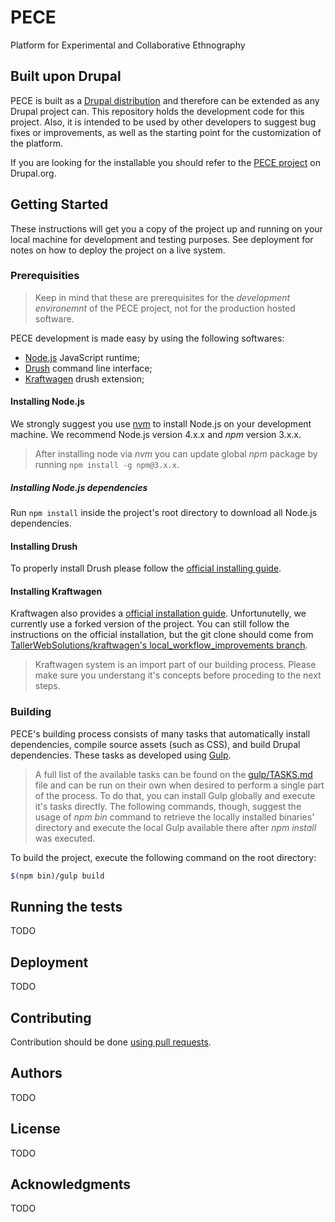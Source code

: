 # PECE

Platform for Experimental and Collaborative Ethnography

## Built upon Drupal

PECE is built as a [Drupal distribution](https://www.drupal.org/documentation/build/distributions) and therefore can be extended as any Drupal project can. This repository holds the development code for this project. Also, it is intended to be used by other developers to suggest bug fixes or improvements, as well as the starting point for the customization of the platform.

If you are looking for the installable you should refer to the [PECE project](https://www.drupal.org/project/pece) on Drupal.org.

## Getting Started

These instructions will get you a copy of the project up and running on your local machine for development and testing purposes. See deployment for notes on how to deploy the project on a live system.

### Prerequisities

> Keep in mind that these are prerequisites for the *development environemnt* of the PECE project, not for the production hosted software.

PECE development is made easy by using the following softwares:

- [Node.js](https://nodejs.org/en/) JavaScript runtime;
- [Drush](http://docs.drush.org/) command line interface;
- [Kraftwagen](http://kraftwagen.org/) drush extension;

#### Installing Node.js

We strongly suggest you use [nvm](https://github.com/creationix/nvm) to install Node.js on your development machine. We recommend Node.js version 4.x.x and *npm* version 3.x.x.

> After installing node via *nvm* you can update global *npm* package by running `npm install -g npm@3.x.x`.

##### Installing Node.js dependencies

Run `npm install` inside the project's root directory to download all Node.js dependencies.

#### Installing Drush

To properly install Drush please follow the [official installing guide](http://docs.drush.org/en/master/install/).

#### Installing Kraftwagen

Kraftwagen also provides a [official installation guide](http://kraftwagen.org/get-started.html#installation). Unfortunutelly, we currently use a forked version of the project. You can still follow the instructions on the official installation, but the git clone should come from [TallerWebSolutions/kraftwagen's local_workflow_improvements branch](https://github.com/TallerWebSolutions/kraftwagen/tree/local_workflow_improvements).

> Kraftwagen system is an import part of our building process. Please make sure you understang it's concepts before proceding to the next steps.

### Building

PECE's building process consists of many tasks that automatically install dependencies, compile source assets (such as CSS), and build Drupal dependencies. These tasks as developed using [Gulp](http://gulpjs.com/).

> A full list of the available tasks can be found on the [gulp/TASKS.md](gulp/tasks/README.md) file and can be run on their own when desired to perform a single part of the process. To do that, you can install Gulp globally and execute it's tasks directly. The following commands, though, suggest the usage of *npm bin* command to retrieve the locally installed binaries' directory and execute the local Gulp available there after *npm install* was executed.

To build the project, execute the following command on the root directory:

```sh
$(npm bin)/gulp build
```

## Running the tests

TODO

## Deployment

TODO

## Contributing

Contribution should be done [using pull requests](https://help.github.com/articles/using-pull-requests).

## Authors

TODO

## License

TODO

## Acknowledgments

TODO
